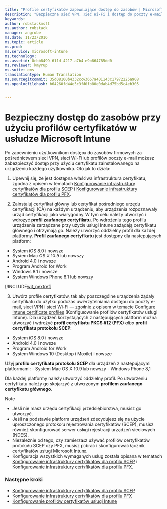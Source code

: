 ```yaml
---
title: "Profile certyfikatów zapewniające dostęp do zasobów | Microsoft Intune"
description: "Bezpieczna sieć VPN, sieć Wi-Fi i dostęp do poczty e-mail przy użyciu certyfikatu zainstalowanego na każdym urządzeniu użytkownika."
keywords: 
author: robstackmsft
ms.author: robstack
manager: angrobe
ms.date: 11/23/2016
ms.topic: article
ms.prod: 
ms.service: microsoft-intune
ms.technology: 
ms.assetid: 8cbb8499-611d-4217-a7b4-e9b864785dd0
ms.reviewer: kmyrup
ms.suite: ems
translationtype: Human Translation
ms.sourcegitcommit: 35d08100b4332cc63667a401143c17972225a908
ms.openlocfilehash: b64260fd44e5c3fd0fb80e0dab4d75bd5c4eb305


---
```


# <a name="secure-resource-access-with-certificate-profiles-in-microsoft-intune"></a>Bezpieczny dostęp do zasobów przy użyciu profilów certyfikatów w usłudze Microsoft Intune
Po zapewnieniu użytkownikom dostępu do zasobów firmowych za pośrednictwem sieci VPN, sieci Wi-Fi lub profilów poczty e-mail możesz zabezpieczyć dostęp przy użyciu certyfikatu zainstalowanego na urządzeniu każdego użytkownika. Oto jak to działa:

1. Upewnij się, że jest dostępna właściwa infrastruktura certyfikatu, zgodna z opisem w tematach [Konfigurowanie infrastruktury certyfikatów dla profilu SCEP](configure-certificate-infrastructure-for-scep.md) i [Konfigurowanie infrastruktury certyfikatów dla profilu PFX](configure-certificate-infrastructure-for-pfx.md).

2. Zainstaluj certyfikat główny lub certyfikat pośredniego urzędu certyfikacji (CA) na każdym urządzeniu, aby urządzenia rozpoznawały urząd certyfikacji jako wiarygodny. W tym celu należy utworzyć i wdrożyć **profil zaufanego certyfikatu**. Po wdrożeniu tego profilu urządzenia zarządzane przy użyciu usługi Intune zażądają certyfikatu głównego i otrzymają go. Należy utworzyć oddzielny profil dla każdej platformy. **Profil zaufanego certyfikatu** jest dostępny dla następujących platform:
 -  System iOS 8.0 i nowsze
 -  System Mac OS X 10.9 lub nowszy
 -  Android 4.0 i nowsze
 -  Program Android for Work
 -  Windows 8.1 i nowsze
 -  System Windows Phone 8.1 lub nowszy

[!INCLUDE[wit_nextref](../includes/afw_rollout_disclaimer.md)]

3. Utwórz profile certyfikatów, tak aby poszczególne urządzenia żądały certyfikatu do użytku podczas uwierzytelniania dostępu do poczty e-mail, sieci VPN i sieci Wi-Fi — zgodnie z opisem w temacie [Configure Intune certificate profiles](configure-intune-certificate-profiles.md) (Konfigurowanie profilów certyfikatów usługi Intune). Dla urządzeń korzystających z następujących platform można utworzyć i wdrożyć **profil certyfikatu PKCS #12 (PFX)** *albo* **profil certyfikatu protokołu SCEP**:

  -  System iOS 8.0 i nowsze
  -  Android 4.0 i nowsze
  -  Program Android for Work
  -  System Windows 10 (Desktop i Mobile) i nowsze

  Użyj **profilu certyfikatu protokołu SCEP** dla urządzeń z następującymi platformami:
    -   System Mac OS X 10.9 lub nowszy
    -   Windows Phone 8,1 

Dla każdej platformy należy utworzyć oddzielny profil. Po utworzeniu certyfikatu należy go skojarzyć z utworzonym **profilem zaufanego certyfikatu głównego**.

> [!NOTE]           
> - Jeśli nie masz urzędu certyfikacji przedsiębiorstwa, musisz go utworzyć.
>- Jeśli na podstawie platform urządzeń zdecydujesz się na użycie uproszczonego protokołu rejestrowania certyfikatów (SCEP), musisz również skonfigurować serwer usługi rejestracji urządzeń sieciowych (NDES).
>-  Niezależnie od tego, czy zamierzasz używać profilów certyfikatów protokołu SCEP czy PFX, musisz pobrać i skonfigurować łącznik certyfikatów usługi Microsoft Intune.
>-  Konfiguracja wszystkich wymaganych usług została opisana w tematach [Konfigurowanie infrastruktury certyfikatów dla profilu SCEP](configure-certificate-infrastructure-for-scep.md) i [Konfigurowanie infrastruktury certyfikatów dla profilu PFX](configure-certificate-infrastructure-for-pfx.md).

### <a name="next-steps"></a>Następne kroki
- [Konfigurowanie infrastruktury certyfikatów dla profilu SCEP](configure-certificate-infrastructure-for-scep.md)
- [Konfigurowanie infrastruktury certyfikatów dla profilu PFX](configure-certificate-infrastructure-for-pfx.md)
- [Konfigurowanie profilów certyfikatów usługi Intune](configure-intune-certificate-profiles.md)



<!--HONumber=Nov16_HO4-->


